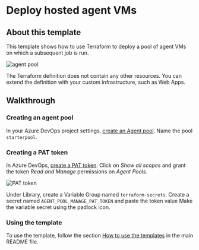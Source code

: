 # Deploy hosted agent VMs

## About this template

This template shows how to use Terraform to deploy a pool of agent VMs on which a subsequent job is run.

![agent pool](/docs/images/terraform-starter/301-agent-pool.png)

The Terraform definition does not contain any other resources.
You can extend the definition with your custom infrastructure, such as Web Apps.

## Walkthrough

### Creating an agent pool

In your Azure DevOps project settings, [create an Agent pool](https://docs.microsoft.com/en-us/azure/devops/pipelines/agents/pools-queues).
Name the pool `starterpool`.

### Creating a PAT token

In Azure DevOps, [create a PAT token](https://docs.microsoft.com/en-us/azure/devops/organizations/accounts/use-personal-access-tokens-to-authenticate?view=azure-devops&tabs=preview-page).
Click on *Show all scopes* and grant the token *Read and Manage* permissions on *Agent Pools*.

![PAT token](/docs/images/terraform-starter/301-pat-token.png)

Under Library, create a Variable Group named `terraform-secrets`. Create a secret
named `AGENT_POOL_MANAGE_PAT_TOKEN` and paste the token value
Make the variable secret using the padlock icon.

### Using the template

To use the template, follow the section
[How to use the templates](/README.md#how-to-use-the-templates)
in the main README file.
